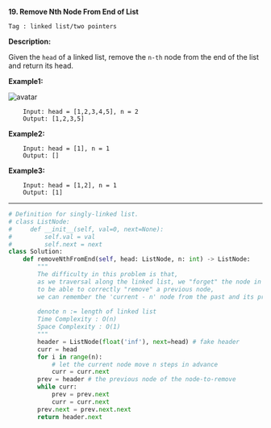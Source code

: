 **19. Remove Nth Node From End of List**

```Tag : linked list/two pointers```

**Description:**

Given the ```head``` of a linked list, remove the ```n-th``` node from the end of the list and return its head.


**Example1:**

![avatar](Fig/19-E1.jpg)

		Input: head = [1,2,3,4,5], n = 2
		Output: [1,2,3,5]

**Example2:**

		Input: head = [1], n = 1
		Output: []

**Example3:**

		Input: head = [1,2], n = 1
		Output: [1]

-----------

```python
# Definition for singly-linked list.
# class ListNode:
#     def __init__(self, val=0, next=None):
#         self.val = val
#         self.next = next
class Solution:
    def removeNthFromEnd(self, head: ListNode, n: int) -> ListNode:
        """
        The difficulty in this problem is that,
        as we traversal along the linked list, we "forget" the node in the past
        to be able to correctly "remove" a previous node,
        we can remember the 'current - n' node from the past and its prev and next
        
        denote n := length of linked list
        Time Complexity : O(n)
        Space Complexity : O(1)
        """
        header = ListNode(float('inf'), next=head) # fake header
        curr = head
        for i in range(n):
            # let the current node move n steps in advance
            curr = curr.next
        prev = header # the previous node of the node-to-remove
        while curr:
            prev = prev.next
            curr = curr.next
        prev.next = prev.next.next
        return header.next
```
